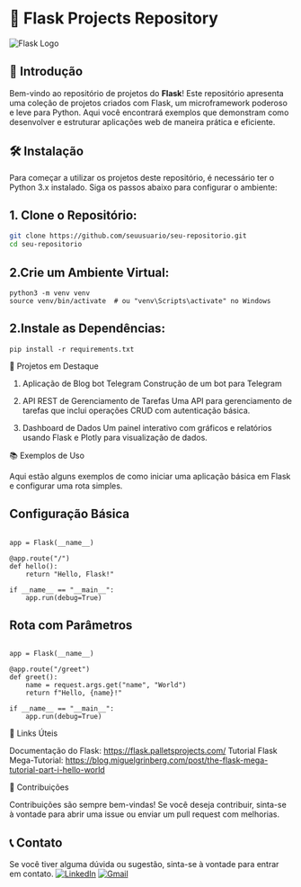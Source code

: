 # 🚀 Flask Projects Repository

![Flask Logo](flask-logo.png)

## 🎉 Introdução

Bem-vindo ao repositório de projetos do **Flask**! Este repositório apresenta uma coleção de projetos criados com Flask, um microframework poderoso e leve para Python. Aqui você encontrará exemplos que demonstram como desenvolver e estruturar aplicações web de maneira prática e eficiente.

## 🛠️ Instalação

Para começar a utilizar os projetos deste repositório, é necessário ter o Python 3.x instalado. Siga os passos abaixo para configurar o ambiente:

## 1. Clone o Repositório:
   ```bash
   git clone https://github.com/seuusuario/seu-repositorio.git
   cd seu-repositorio
```

## 2.Crie um Ambiente Virtual:
```
python3 -m venv venv
source venv/bin/activate  # ou "venv\Scripts\activate" no Windows
```
## 2.Instale as Dependências:
```
pip install -r requirements.txt
```
🚀 Projetos em Destaque
1. Aplicação de Blog
   bot Telegram
Construção de um bot para Telegram

3. API REST de Gerenciamento de Tarefas
Uma API para gerenciamento de tarefas que inclui operações CRUD com autenticação básica.

3. Dashboard de Dados
Um painel interativo com gráficos e relatórios usando Flask e Plotly para visualização de dados.

📚 Exemplos de Uso

Aqui estão alguns exemplos de como iniciar uma aplicação básica em Flask e configurar uma rota simples.
## Configuração Básica

```from flask import Flask

app = Flask(__name__)

@app.route("/")
def hello():
    return "Hello, Flask!"

if __name__ == "__main__":
    app.run(debug=True)
```
## Rota com Parâmetros

```from flask import Flask, request

app = Flask(__name__)

@app.route("/greet")
def greet():
    name = request.args.get("name", "World")
    return f"Hello, {name}!"

if __name__ == "__main__":
    app.run(debug=True)
```
🔗 Links Úteis

Documentação do Flask: https://flask.palletsprojects.com/
Tutorial Flask Mega-Tutorial: https://blog.miguelgrinberg.com/post/the-flask-mega-tutorial-part-i-hello-world

🤝 Contribuições

Contribuições são sempre bem-vindas! Se você deseja contribuir, sinta-se à vontade para abrir uma issue ou enviar um pull request com melhorias.



## 📞 Contato

Se você tiver alguma dúvida ou sugestão, sinta-se à vontade para entrar em contato.
[![LinkedIn](https://img.shields.io/badge/LinkedIn-0077B5?style=for-the-badge&logo=linkedin&logoColor=white)](https://www.linkedin.com/in/cassio-matematica/)
[![Gmail](https://img.shields.io/badge/Gmail-D14836?style=for-the-badge&logo=gmail&logoColor=white)](mailto:cassio.matematica@gmail.com)
